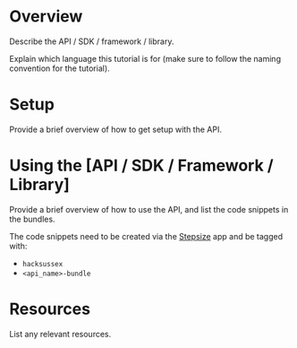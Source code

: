 # Overview

Describe the API / SDK / framework / library.

Explain which language this tutorial is for (make sure to follow the naming convention for the tutorial).

# Setup

Provide a brief overview of how to get setup with the API.

# Using the [API / SDK / Framework / Library]

Provide a brief overview of how to use the API, and list the code snippets in the bundles.

The code snippets need to be created via the [Stepsize](http://stepsize.com/?ref=hacksussex) app and be tagged with:
- `hacksussex`
- `<api_name>-bundle`

# Resources

List any relevant resources.

